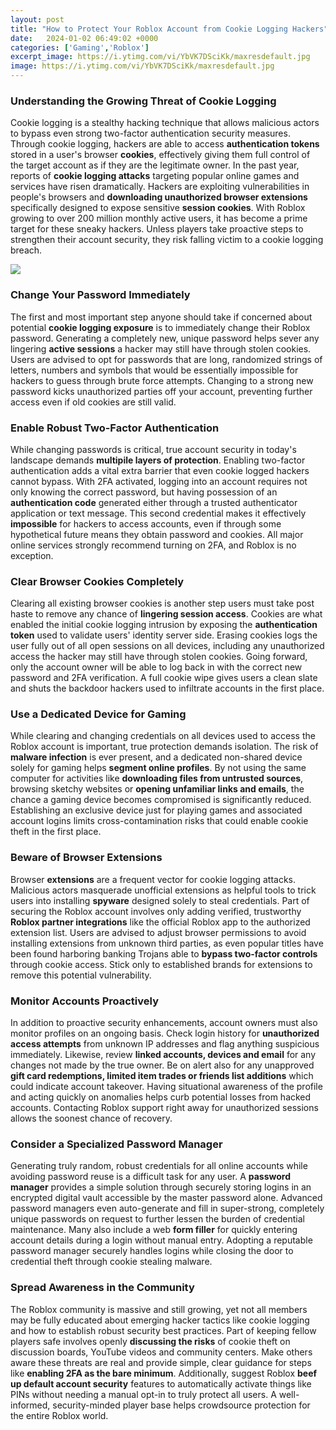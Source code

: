```yaml
---
layout: post
title: "How to Protect Your Roblox Account from Cookie Logging Hackers"
date:   2024-01-02 06:49:02 +0000
categories: ['Gaming','Roblox']
excerpt_image: https://i.ytimg.com/vi/YbVK7DSciKk/maxresdefault.jpg
image: https://i.ytimg.com/vi/YbVK7DSciKk/maxresdefault.jpg
---
```


### Understanding the Growing Threat of Cookie Logging
Cookie logging is a stealthy hacking technique that allows malicious actors to bypass even strong two-factor authentication security measures. Through cookie logging, hackers are able to access **authentication tokens** stored in a user's browser **cookies**, effectively giving them full control of the target account as if they are the legitimate owner. 
In the past year, reports of **cookie logging attacks** targeting popular online games and services have risen dramatically. Hackers are exploiting vulnerabilities in people's browsers and **downloading unauthorized browser extensions** specifically designed to expose sensitive **session cookies**. With Roblox growing to over 200 million monthly active users, it has become a prime target for these sneaky hackers. Unless players take proactive steps to strengthen their account security, they risk falling victim to a cookie logging breach.

![](https://i.ytimg.com/vi/YbVK7DSciKk/maxresdefault.jpg)
### Change Your Password Immediately
The first and most important step anyone should take if concerned about potential **cookie logging exposure** is to immediately change their Roblox password. Generating a completely new, unique password helps sever any lingering **active sessions** a hacker may still have through stolen cookies. Users are advised to opt for passwords that are long, randomized strings of letters, numbers and symbols that would be essentially impossible for hackers to guess through brute force attempts. Changing to a strong new password kicks unauthorized parties off your account, preventing further access even if old cookies are still valid.  
### Enable Robust Two-Factor Authentication  
While changing passwords is critical, true account security in today's landscape demands **multipile layers of protection**. Enabling two-factor authentication adds a vital extra barrier that even cookie logged hackers cannot bypass. With 2FA activated, logging into an account requires not only knowing the correct password, but having possession of an **authentication code** generated either through a trusted authenticator application or text message.  This second credential makes it effectively **impossible** for hackers to access accounts, even if through some hypothetical future means they obtain password and cookies. All major online services strongly recommend turning on 2FA, and Roblox is no exception.
### Clear Browser Cookies Completely
Clearing all existing browser cookies is another step users must take post haste to remove any chance of **lingering session access**. Cookies are what enabled the initial cookie logging intrusion by exposing the **authentication token** used to validate users' identity server side. Erasing cookies logs the user fully out of all open sessions on all devices, including any unauthorized access the hacker may still have through stolen cookies. Going forward, only the account owner will be able to log back in with the correct new password and 2FA verification. A full cookie wipe gives users a clean slate and shuts the backdoor hackers used to infiltrate accounts in the first place.
### Use a Dedicated Device for Gaming  
While clearing and changing credentials on all devices used to access the Roblox account is important, true protection demands isolation.  The risk of **malware infection** is ever present, and a dedicated non-shared device solely for gaming helps **segment online profiles**. By not using the same computer for activities like **downloading files from untrusted sources**, browsing sketchy websites or **opening unfamiliar links and emails**, the chance a gaming device becomes compromised is significantly reduced. Establishing an exclusive device just for playing games and associated account logins limits cross-contamination risks that could enable cookie theft in the first place.
### Beware of Browser Extensions 
Browser **extensions** are a frequent vector for cookie logging attacks. Malicious actors masquerade unofficial extensions as helpful tools to trick users into installing **spyware** designed solely to steal credentials. Part of securing the Roblox account involves only adding verified, trustworthy **Roblox partner integrations** like the official Roblox app to the authorized extension list. Users are advised to adjust browser permissions to avoid installing extensions from unknown third parties, as even popular titles have been found harboring banking Trojans able to **bypass two-factor controls** through cookie access. Stick only to established brands for extensions to remove this potential vulnerability. 
### Monitor Accounts Proactively
In addition to proactive security enhancements, account owners must also monitor profiles on an ongoing basis. Check login history for **unauthorized access attempts** from unknown IP addresses and flag anything suspicious immediately. Likewise, review **linked accounts, devices and email** for any changes not made by the true owner. Be on alert also for any unapproved **gift card redemptions, limited item trades or friends list additions** which could indicate account takeover. Having situational awareness of the profile and acting quickly on anomalies helps curb potential losses from hacked accounts. Contacting Roblox support right away for unauthorized sessions allows the soonest chance of recovery.
### Consider a Specialized Password Manager
Generating truly random, robust credentials for all online accounts while avoiding password reuse is a difficult task for any user. A **password manager** provides a simple solution through securely storing logins in an encrypted digital vault accessible by the master password alone. Advanced password managers even auto-generate and fill in super-strong, completely unique passwords on request to further lessen the burden of credential maintenance. Many also include a web **form filler** for quickly entering account details during a login without manual entry. Adopting a reputable password manager securely handles logins while closing the door to credential theft through cookie stealing malware.
### Spread Awareness in the Community  
The Roblox community is massive and still growing, yet not all members may be fully educated about emerging hacker tactics like cookie logging and how to establish robust security best practices. Part of keeping fellow players safe involves openly **discussing the risks** of cookie theft on discussion boards, YouTube videos and community centers. Make others aware these threats are real and provide simple, clear guidance for steps like **enabling 2FA as the bare minimum**. Additionally, suggest Roblox **beef up default account security** features to automatically activate things like PINs without needing a manual opt-in to truly protect all users. A well-informed, security-minded player base helps crowdsource protection for the entire Roblox world.